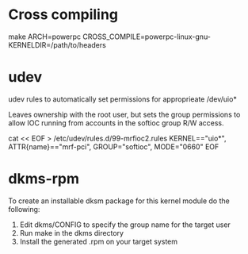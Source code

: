
# Cross compiling

make ARCH=powerpc CROSS_COMPILE=powerpc-linux-gnu- KERNELDIR=/path/to/headers

# udev

udev rules to automatically set permissions for approprieate /dev/uio*

Leaves ownership with the root user, but sets the group permissions to
allow IOC running from accounts in the softioc group R/W access.

cat << EOF > /etc/udev/rules.d/99-mrfioc2.rules
KERNEL=="uio*", ATTR{name}=="mrf-pci", GROUP="softioc", MODE="0660"
EOF

# dkms-rpm

To create an installable dksm package for this kernel module do the following:

1. Edit dkms/CONFIG to specify the group name for the target user
2. Run make in the dkms directory
3. Install the generated .rpm on your target system
